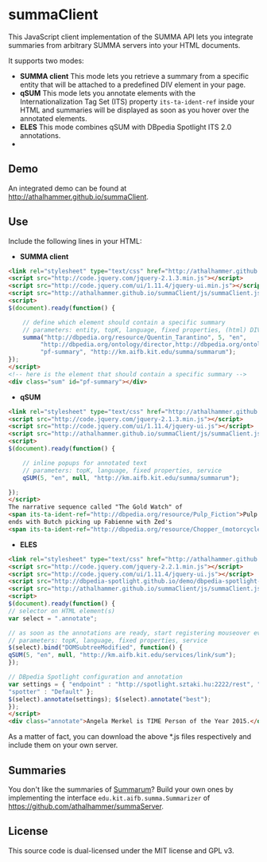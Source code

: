 # summaClient

This JavaScript client implementation of the SUMMA API lets you integrate summaries from arbitrary SUMMA servers into your HTML documents.

It supports two modes:

- **SUMMA client** This mode lets you retrieve a summary from a specific entity that will be attached to a predefined DIV element in your page.
- **qSUM** This mode lets you annotate elements with the Internationalization Tag Set (ITS) property `its-ta-ident-ref` inside your HTML and summaries will be displayed as soon as you hover over the annotated elements.
- **ELES** This mode combines qSUM with DBpedia Spotlight ITS 2.0 annotations.
- 
## Demo
An integrated demo can be found at http://athalhammer.github.io/summaClient.

## Use
Include the following lines in your HTML:

- **SUMMA client**
``` html
<link rel="stylesheet" type="text/css" href="http://athalhammer.github.io/summaClient/css/summaClient.css" />
<script src="http://code.jquery.com/jquery-2.1.3.min.js"></script>
<script src="http://code.jquery.com/ui/1.11.4/jquery-ui.min.js"></script>
<script src="http://athalhammer.github.io/summaClient/js/summaClient.js"></script>
<script>
$(document).ready(function() {

	// define which element should contain a specific summary
	// parameters: entity, topK, language, fixed properties, (html) DIV-id, service
	summa("http://dbpedia.org/resource/Quentin_Tarantino", 5, "en",
		 "http://dbpedia.org/ontology/director,http://dbpedia.org/ontology/knownFor",
		 "pf-summary", "http://km.aifb.kit.edu/summa/summarum");
});
</script>
<!-- here is the element that should contain a specific summary -->
<div class="sum" id="pf-summary"></div>
```

- **qSUM**
``` html
<link rel="stylesheet" type="text/css" href="http://athalhammer.github.io/summaClient/css/summaClient.css" />
<script src="http://code.jquery.com/jquery-2.1.3.min.js"></script>
<script src="http://code.jquery.com/ui/1.11.4/jquery-ui.js"></script>
<script src="http://athalhammer.github.io/summaClient/js/summaClient.js"></script>
<script>
$(document).ready(function() {

	// inline popups for annotated text
	// parameters: topK, language, fixed properties, service
	qSUM(5, "en", null, "http://km.aifb.kit.edu/summa/summarum");

});
</script>
The narrative sequence called "The Gold Watch" of 
<span its-ta-ident-ref="http://dbpedia.org/resource/Pulp_Fiction">Pulp Fiction</span>
ends with Butch picking up Fabienne with Zed's
<span its-ta-ident-ref="http://dbpedia.org/resource/Chopper_(motorcycle)">chopper</span>
```

- **ELES**
``` html
<link rel="stylesheet" type="text/css" href="http://athalhammer.github.io/summaClient/css/summaClient.css" />
<script src="http://code.jquery.com/jquery-2.2.1.min.js"></script>
<script src="http://code.jquery.com/ui/1.11.4/jquery-ui.js"></script>
<script src="http://dbpedia-spotlight.github.io/demo/dbpedia-spotlight-0.3.js"></script>
<script src="http://athalhammer.github.io/summaClient/js/summaClient.js"></script>
<script>
$(document).ready(function() {
// selector on HTML element(s)
var select = ".annotate";

// as soon as the annotations are ready, start registering mouseover events
// parameters: topK, language, fixed properties, service
$(select).bind("DOMSubtreeModified", function() {
qSUM(5, "en", null, "http://km.aifb.kit.edu/services/link/sum");
});

// DBpedia Spotlight configuration and annotation
var settings = { "endpoint" : "http://spotlight.sztaki.hu:2222/rest", "its" : "yes",
"spotter" : "Default" };
$(select).annotate(settings); $(select).annotate("best");
});
</script>
<div class="annotate">Angela Merkel is TIME Person of the Year 2015.</div>

```

As a matter of fact, you can download the above *.js files respectively and include them on your own server.

## Summaries
You don't like the summaries of [Summarum](http://km.aifb.kit.edu/summa)? Build your own ones by implementing the interface `edu.kit.aifb.summa.Summarizer` of 
https://github.com/athalhammer/summaServer.

## License
This source code is dual-licensed under the MIT license and GPL v3.
